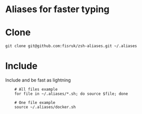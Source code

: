  Aliases for faster typing
===================

# Clone 
```
git clone git@github.com:fisruk/zsh-aliases.git ~/.aliases
```

# Include  
Include and be fast as lightning
```
    # All files example
    for file in ~/.aliases/*.sh; do source $file; done

    # One file example
    source ~/.aliases/docker.sh
```
